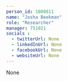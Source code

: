 ```yaml
---
person_id: 1800811
name: "Josha Beekman"
role: "Researcher"
manager: 751021
socials :
  - twitterUrl: None
  - linkedInUrl: None
  - facebookUrl: None
  - websiteUrl: None
---
```

None
